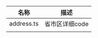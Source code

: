 | 名称       | 描述           |
| ---------- | -------------- |
| address.ts | 省市区详细code |
|            |                |


